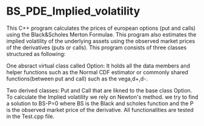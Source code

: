 # BS_PDE_Implied_volatility
This C++ program calculates the prices of european options (put and calls) using the Black&Scholes Merton Formulae.
This program also estimates the implied volatility of the underlying assets using the observed market prices of the derivatives (puts or calls).
This program consists of three classes structured as following:

One absract virtual class called Option: It holds all the data members and helper functions such as the Normal CDF estimator or commonly shared functions(between put and call) such as the vega,d+,d-.

Two derived classes: Put and Call that are likned to the base class Option.
To calculate the Implied volatility we rely on Newton's method. we try to find a solution to BS-P=0 where BS is the Black and scholes function and the P is the observed market price of the derivative.
All functionalities are tested in the Test.cpp file.
